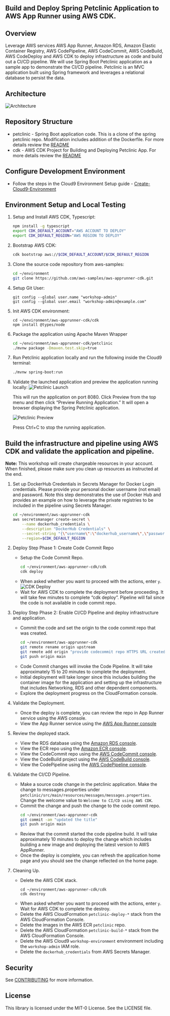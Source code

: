 ## Build and Deploy Spring Petclinic Application to AWS App Runner using AWS CDK.

## Overview
Leverage AWS services AWS App Runner, Amazon RDS, Amazon Elastic Container Registry, AWS CodePipeline, AWS CodeCommit, AWS CodeBuild, AWS CodeDeploy and AWS CDK to deploy infrastructure as code and build out a CI/CD pipeline. We will use Spring Boot Petclinic application as a sample app to demonstrate the CI/CD pipeline. Petclinic is an MVC application built using Spring framework and leverages a relational database to persist the data.

## Architecture
![Architecture](assets/architecture.png)

## Repository Structure
- petclinic - Spring Boot application code. This is a clone of the spring petclinic repo. Modification includes addition of the Dockerfile. For more details review the [README](petclinic/readme.md)
- cdk - AWS CDK Project for Building and Deploying Petclinic App. For more details review the [README](cdk/README.md)

## Configure Development Environment
- Follow the steps in the Cloud9 Environment Setup guide - [Create-Cloud9-Environment](CLOUD9-SETUP.md)

## Environment Setup and Local Testing

1. Setup and Install AWS CDK, Typescript:
    ```bash
    npm install -g typescript
    export CDK_DEFAULT_ACCOUNT="AWS ACCOUNT TO DEPLOY"
    export CDK_DEFAULT_REGION="AWS REGION TO DEPLOY"
    ```

2. Bootstrap AWS CDK:
    ```bash
    cdk bootstrap aws://$CDK_DEFAULT_ACCOUNT/$CDK_DEFAULT_REGION
    ```

3. Clone the source code repository from aws-samples:
    ```bash
    cd ~/environment
    git clone https://github.com/aws-samples/aws-apprunner-cdk.git
    ```

4. Setup Git User:
    ```
    git config --global user.name "workshop-admin"
    git config --global user.email "workshop-admin@example.com"
    ```

5. Init AWS CDK environment:
    ```
    cd ~/environment/aws-apprunner-cdk/cdk
    npm install @types/node
    ```

6. Package the application using Apache Maven Wrapper
    ```bash
    cd ~/environment/aws-apprunner-cdk/petclinic
    ./mvnw package -Dmaven.test.skip=true
    ```

7. Run Petclinic application locally and run the following inside the Cloud9 terminal:
    ```bash
    ./mvnw spring-boot:run
    ```

8. Validate the launched application and preview the application running locally:
    ![Petclinic Launch](assets/10-petclinic-preview-launch.png)

    This will run the application on port 8080. Click Preview from the top menu and then click “Preview Running Application.” It will open a browser displaying the Spring Petclinic application.

    ![Petclinic Preview](assets/11-petclinic-preview.png)

    Press Ctrl+C to stop the running application.


## Build the infrastructure and pipeline using AWS CDK and validate the application and pipeline.

**Note:** This workshop will create chargeable resources in your account. When finished, please make sure you clean up resources as instructed at the end.

1. Set up DockerHub Credentials in Secrets Manager for Docker Login credentials. Please provide your personal docker username (not email) and password. Note this step demonstrates the use of Docker Hub and provides an example on how to leverage the private registries to be included in the pipeline using Secrets Manager. 
    ```bash
    cd ~/environment/aws-apprunner-cdk
    aws secretsmanager create-secret \
        --name dockerhub_credentials \
        --description "DockerHub Credentials" \
        --secret-string "{\"username\":\"dockerhub_username\",\"password\":\"dockerhub_password\"}" \
        --region=$CDK_DEFAULT_REGION
    ```

2. Deploy Step Phase 1: Create Code Commit Repo
    - Setup the Code Commit Repo. 
        ```bash
        cd ~/environment/aws-apprunner-cdk/cdk
        cdk deploy
        ```
    - When asked whether you want to proceed with the actions, enter `y`.
        ![CDK Deploy](assets/12-c9-cdk-deploy.png)
    - Wait for AWS CDK to complete the deployment before proceeding. It will take few minutes to complete “cdk deploy”. Pipeline will fail since the code is not available in code commit repo.

3. Deploy Step Phase 2: Enable CI/CD Pipeline and deploy infrastructure and application.
    - Commit the code and set the origin to the code commit repo that was created.
        ```bash
        cd ~/environment/aws-apprunner-cdk
        git remote rename origin upstream
        git remote add origin "provide codecommit repo HTTPS URL created in above step"
        git push origin main
        ```
    - Code Commit changes will invoke the Code Pipeline. It will take approximately 15 to 20 minutes to complete the deployment. 
    - Initial deployment will take longer since this includes building the container image for the application and setting up the infrastructure that includes Networking, RDS and other dependent components.
    - Explore the deployment progress on the CloudFormation console.

4. Validate the Deployment.
    - Once the deploy is complete, you can review the repo in App Runner service using the AWS console. 
    - View the App Runner service using the [AWS App Runner console](https://console.aws.amazon.com/apprunner/)

5. Review the deployed stack.
    - View the RDS database using the [Amazon RDS console](https://console.aws.amazon.com/rds).
    - View the ECR repo using the [Amazon ECR console](https://console.aws.amazon.com/ecr).
    - View the CodeCommit repo using the [AWS CodeCommit console](https://console.aws.amazon.com/codecommit).
    - View the CodeBuild project using the [AWS CodeBuild console](https://console.aws.amazon.com/codebuild).
    - View the CodePipeline using the [AWS CodePipeline console](https://console.aws.amazon.com/codepipeline).

6. Validate the CI/CD Pipeline.
    - Make a source code change in the petclinic application. Make the change to messages.properties under `petclinic/src/main/resources/messages/messages.properties`. Change the welcome value to `Welcome to CI/CD using AWS CDK`.
    - Commit the change and push the change to the code commit repo.
        ```bash
        cd ~/environment/aws-apprunner-cdk
        git commit -am "updated the title"
        git push origin main
        ```
    - Review that the commit started the code pipeline build. It will take approximately 10 minutes to deploy the change which includes building a new image and deploying the latest version to AWS AppRunner.
    - Once the deploy is complete, you can refresh the application home page and you should see the change reflected on the home page.

7. Cleaning Up.
    - Delete the AWS CDK stack.
        ```
        cd ~/environment/aws-apprunner-cdk/cdk
        cdk destroy
        ```
    - When asked whether you want to proceed with the actions, enter `y`. Wait for AWS CDK to complete the destroy.
    - Delete the AWS CloudFormation `petclinic-deploy-*` stack from the AWS CloudFormation Console.
    - Delete the images in the AWS ECR `petclinic` repo.
    - Delete the AWS CloudFormation `petclinic-build-*` stack from the AWS CloudFormation Console.
    - Delete the AWS Cloud9 `workshop-environment` environment including the `workshop-admin` IAM role.
    - Delete the `dockerhub_credentials` from AWS Secrets Manager.

## Security

See [CONTRIBUTING](CONTRIBUTING.md#security-issue-notifications) for more information.

## License

This library is licensed under the MIT-0 License. See the LICENSE file.

